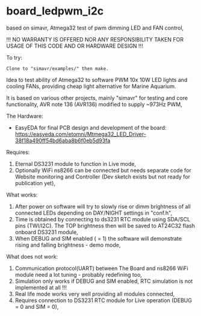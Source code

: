 # board_ledpwm_i2c
based on simavr, Atmega32 test of pwm dimming LED and FAN control,

!!! NO WARRANTY IS OFFERED NOR ANY RESPONSIBILITY TAKEN FOR USAGE OF THIS CODE AND OR HARDWARE DESIGN !!!

To try:

    Clone to "simavr/examples/" then make.

Idea to test ability of Atmega32 to software PWM 10x 10W LED lights and cooling FANs, providing cheap light alternative for Marine Aquarium.

It is based on various other projects, mainly "simavr" for testing and core functionality, AVR note 136 (AVR136) modified to supply ~973Hz PWM,

The Hardware:
* EasyEDA for final PCB design and development of the board: 
https://easyeda.com/etomni/Mtmega32_LED_Driver-38f18a490ff54bd6aba8b6f0eb5d93fa

Requires:
1. Eternal DS3231 module to function in Live mode,
2. Optionally WiFi ns8266 can be connected but needs separate code for Website monitoring and Controller (Dev sketch exists but not ready for publication yet),

What works:
1. After power on software will try to slowly rise or dimm brightness of all connected LEDs depending on DAY/NIGHT settings in "conf.h", 
2. Time is obtained by connecting to ds3231 RTC module using SDA/SCL pins (TWI/I2C). The TOP brightness then will be saved to AT24C32 flash onboard DS3231 module,
3. When DEBUG and SIM enabled ( = 1) the software will demonstrate rising and falling brightness - demo mode,

What does not work:
1. Communication protocol(UART) between The Board and ns8266 WiFi module need a lot tuning - probably redefining too,
2. Simulation only works if DEBUG and SIM enabled, RTC simulation is not implemented at all !!!
3. Real life mode works very well providing all modules connected,
4. Requires connection to DS3231 RTC module for Live operation (DEBUG = 0 and SIM = 0),
 
